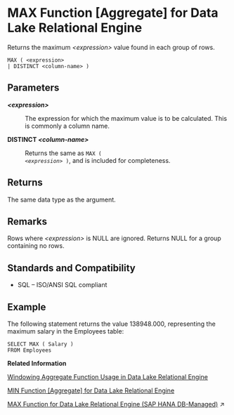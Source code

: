 <!-- loioa5626d6684f210158cafad316e131142 -->

# MAX Function \[Aggregate\] for Data Lake Relational Engine

Returns the maximum *<expression\>* value found in each group of rows.



```
MAX ( <expression>
| DISTINCT <column-name> )
```



<a name="loioa5626d6684f210158cafad316e131142__MAX_parm1"/>

## Parameters


<dl>
<dt><b>

*<expression\>*

</b></dt>
<dd>

The expression for which the maximum value is to be calculated. This is commonly a column name.



</dd><dt><b>

DISTINCT *<column-name\>*

</b></dt>
<dd>

Returns the same as <code>MAX ( <i class="varname">&lt;expression&gt;</i> )</code>, and is included for completeness.



</dd>
</dl>



<a name="loioa5626d6684f210158cafad316e131142__MAX_returns1"/>

## Returns

The same data type as the argument.



<a name="loioa5626d6684f210158cafad316e131142__MAX_remarks1"/>

## Remarks

Rows where *<expression\>* is NULL are ignored. Returns NULL for a group containing no rows.



<a name="loioa5626d6684f210158cafad316e131142__MAX_standards1"/>

## Standards and Compatibility

-   SQL – ISO/ANSI SQL compliant



<a name="loioa5626d6684f210158cafad316e131142__MAX_example1"/>

## Example

The following statement returns the value 138948.000, representing the maximum salary in the Employees table:

```
SELECT MAX ( Salary )
FROM Employees
```

**Related Information**  


[Windowing Aggregate Function Usage in Data Lake Relational Engine](windowing-aggregate-function-usage-in-data-lake-relational-engine-a527f35.md "A major feature of the ISO/ANSI SQL extensions for OLAP is a construct called a window.")

[MIN Function \[Aggregate\] for Data Lake Relational Engine](min-function-aggregate-for-data-lake-relational-engine-a5638af.md "Returns the minimum expression value found in each group of rows.")

[MAX Function for Data Lake Relational Engine (SAP HANA DB-Managed)](https://help.sap.com/viewer/a898e08b84f21015969fa437e89860c8/2023_2_QRC/en-US/ae1f29e228714cf085d6eb1d0ee075f8.html "Returns the maximum expression value found in each group of rows.") :arrow_upper_right:


